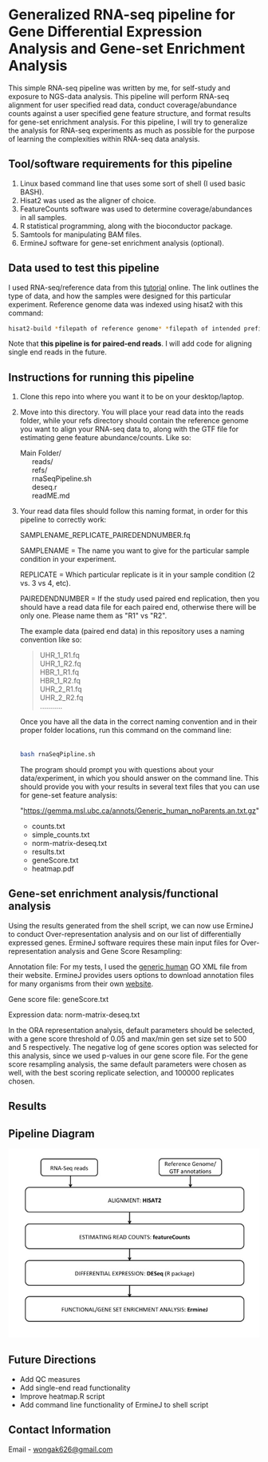 # Generalized RNA-seq pipeline for Gene Differential Expression Analysis and Gene-set Enrichment Analysis

This simple RNA-seq pipeline was written by me, for self-study and exposure to NGS-data analysis. This pipeline will
perform RNA-seq alignment for user specified read data, conduct coverage/abundance counts against a user specified
gene feature structure, and format results for gene-set enrichment analysis. For this pipeline, I will try 
to generalize the analysis for RNA-seq experiments as much as possible for the purpose of learning the complexities
within RNA-seq data analysis.

## Tool/software requirements for this pipeline
1. Linux based command line that uses some sort of shell (I used basic BASH).
2. Hisat2 was used as the aligner of choice.
3. FeatureCounts software was used to determine coverage/abundances in all samples.
4. R statistical programming, along with the bioconductor package.
5. Samtools for manipulating BAM files.
6. ErmineJ software for gene-set enrichment analysis (optional).

## Data used to test this pipeline
I used RNA-seq/reference data from this [tutorial](https://github.com/griffithlab/rnaseq_tutorial/wiki/RNAseq-Data) online. 
The link outlines the type of data, and how the samples were designed for this particular experiment. Reference genome 
data was indexed using hisat2 with this command: 

```bash
hisat2-build *filepath of reference genome* *filepath of intended prefix index files*
```

Note that **this pipeline is for paired-end reads**. I will add code for aligning single end reads in the future.

## Instructions for running this pipeline
1. Clone this repo into where you want it to be on your desktop/laptop.

2. Move into this directory. You will place your read data into the reads folder, while your refs directory should 
   contain the reference genome you want to align your RNA-seq data to, along with the GTF file for estimating gene 
   feature abundance/counts. Like so:

   Main Folder/<br/>
      &nbsp;&nbsp;&nbsp;&nbsp;&nbsp;&nbsp;reads/<br/>
      &nbsp;&nbsp;&nbsp;&nbsp;&nbsp;&nbsp;refs/<br/>
      &nbsp;&nbsp;&nbsp;&nbsp;&nbsp;&nbsp;rnaSeqPipeline.sh<br/>
      &nbsp;&nbsp;&nbsp;&nbsp;&nbsp;&nbsp;deseq.r<br/>
      &nbsp;&nbsp;&nbsp;&nbsp;&nbsp;&nbsp;readME.md<br/>


3. Your read data files should follow this naming format, in order for this pipeline to correctly work:

   SAMPLENAME_REPLICATE_PAIREDENDNUMBER.fq

   SAMPLENAME = The name you want to give for the particular sample condition in your experiment.

   REPLICATE = Which particular replicate is it in your sample condition (2 vs. 3 vs 4, etc). 

   PAIREDENDNUMBER = If the study used paired end replication, then you should have a read data file for each paired end, otherwise there will be only one. Please name them as "R1" vs "R2".

   The example data (paired end data) in this repository uses a naming convention like so:
   
   > UHR_1_R1.fq<br/>
   > UHR_1_R2.fq<br/>
   > HBR_1_R1.fq<br/>
   > HBR_1_R2.fq<br/>
   > UHR_2_R1.fq<br/>
   > UHR_2_R2.fq<br/>
   > ...........<br/>

   Once you have all the data in the correct naming convention and in their proper folder locations, run this command on the 
   command line:

   ```bash

   bash rnaSeqPipline.sh

   ```
   The program should prompt you with questions about your data/experiment, in which you should answer on the
   command line. This should provide you with your results in several text files that you can use for gene-set feature analysis:

   "https://gemma.msl.ubc.ca/annots/Generic_human_noParents.an.txt.gz"

   - counts.txt
   - simple_counts.txt
   - norm-matrix-deseq.txt
   - results.txt
   - geneScore.txt
   - heatmap.pdf

## Gene-set enrichment analysis/functional analysis
   
   Using the results generated from the shell script, we can now use ErmineJ to conduct Over-representation analysis and on our list of differentially expressed genes. ErmineJ software requires these main input files for Over-representation analysis and Gene Score Resampling:

   Annotation file: For my tests, I used the [generic human](https://gemma.msl.ubc.ca/annots/Generic_human_noParents.an.txt.gz) GO XML file from their website. ErmineJ provides users options to download annotation files for many organisms from their own [website](https://gemma.msl.ubc.ca/annots/). 

   Gene score file: geneScore.txt

   Expression data: norm-matrix-deseq.txt

   In the ORA representation analysis, default parameters should be selected, with a gene score threshold of 0.05 and max/min gen set size set to 500 and 5 respectively. The negative log of gene scores option was selected for this analysis, since we used p-values in our gene score file. For the gene score resampling analysis, the same default parameters were chosen as well, with the best scoring replicate selection, and 100000 replicates chosen.

## Results


## Pipeline Diagram

   ![alt text](https://github.com/wongak626/RNA-seq-Pipline/blob/master/readMEimages/Slide1.jpg?raw=true "Pipeline Diagram")

## Future Directions
   - Add QC measures
   - Add single-end read functionality
   - Improve heatmap.R script
   - Add command line functionality of ErmineJ to shell script


## Contact Information
Email - wongak626@gmail.com